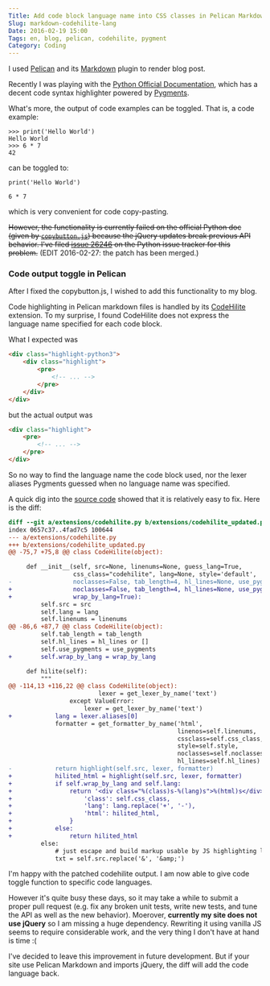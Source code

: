 ```yaml
---
Title: Add code block language name into CSS classes in Pelican Markdown
Slug: markdown-codehilite-lang
Date: 2016-02-19 15:00
Tags: en, blog, pelican, codehilite, pygment
Category: Coding
---
```


I used [Pelican] and its [Markdown] plugin to render blog post.

Recently I was playing with the [Python Official Documentation], which has a decent code syntax highlighter powered by [Pygments].

What's more, the output of code examples can be toggled. That is, a code example:

```python3
>>> print('Hello World')
Hello World
>>> 6 * 7
42
```

can be toggled to:

```python3
print('Hello World')

6 * 7

```

which is very convenient for code copy-pasting.

<del>However, the functionality is currently failed on the official Python doc (given by [`copybutton.js`](https://docs.python.org/3/_static/copybutton.js)) because the jQuery updates break previous API behavior. I've filed [issue 26246](http://bugs.python.org/issue26246) on the Python issue tracker for this problem.</del> (EDIT 2016-02-27: the patch has been merged.)

[Pelican]: http://docs.getpelican.com/
[Markdown]: https://pythonhosted.org/Markdown/
[Python Official Documentation]: https://docs.python.org/
[Pygments]: http://pygments.org/



### Code output toggle in Pelican

After I fixed the copybutton.js, I wished to add this functionality to my blog.

Code highlighting in Pelican markdown files is handled by its [CodeHilite](https://pythonhosted.org/Markdown/extensions/code_hilite.html) extension. To my surprise, I found CodeHilite does not express the language name specified for each code block.

What I expected was

```html
<div class="highlight-python3">
    <div class="highlight">
        <pre>
            <!-- ... -->
        </pre>
    </div>
</div>
```

but the actual output was

```html
<div class="highlight">
    <pre>
        <!-- ... -->
    </pre>
</div>
```

So no way to find the language name the code block used, nor the lexer aliases Pygments guessed when no language name was specified.

A quick dig into the [source code](https://github.com/waylan/Python-Markdown/blob/master/markdown/extensions/codehilite.py#L106-L123) showed that it is relatively easy to fix. Here is the diff:

```diff
diff --git a/extensions/codehilite.py b/extensions/codehilite_updated.py
index 0657c37..4fad7c5 100644
--- a/extensions/codehilite.py
+++ b/extensions/codehilite_updated.py
@@ -75,7 +75,8 @@ class CodeHilite(object):

     def __init__(self, src=None, linenums=None, guess_lang=True,
                  css_class="codehilite", lang=None, style='default',
-                 noclasses=False, tab_length=4, hl_lines=None, use_pygments=True):
+                 noclasses=False, tab_length=4, hl_lines=None, use_pygments=True,
+                 wrap_by_lang=True):
         self.src = src
         self.lang = lang
         self.linenums = linenums
@@ -86,6 +87,7 @@ class CodeHilite(object):
         self.tab_length = tab_length
         self.hl_lines = hl_lines or []
         self.use_pygments = use_pygments
+        self.wrap_by_lang = wrap_by_lang

     def hilite(self):
         """
@@ -114,13 +116,22 @@ class CodeHilite(object):
                         lexer = get_lexer_by_name('text')
                 except ValueError:
                     lexer = get_lexer_by_name('text')
+            lang = lexer.aliases[0]
             formatter = get_formatter_by_name('html',
                                               linenos=self.linenums,
                                               cssclass=self.css_class,
                                               style=self.style,
                                               noclasses=self.noclasses,
                                               hl_lines=self.hl_lines)
-            return highlight(self.src, lexer, formatter)
+            hilited_html = highlight(self.src, lexer, formatter)
+            if self.wrap_by_lang and self.lang:
+                return '<div class="%(class)s-%(lang)s">%(html)s</div>\n' % {
+                    'class': self.css_class,
+                    'lang': lang.replace('+', '-'),
+                    'html': hilited_html,
+                }
+            else:
+                return hilited_html
         else:
             # just escape and build markup usable by JS highlighting libs
             txt = self.src.replace('&', '&amp;')
```

I'm happy with the patched codehilite output. I am now able to give code toggle function to specific code languages.

However it's quite busy these days, so it may take a while to submit a proper pull request (e.g. fix any broken unit tests, write new tests, and tune the API as well as the new behavior). Moerover, **currently my site does not use jQuery** so I am missing a huge dependency. Rewriting it using vanilla JS seems to require considerable work, and the very thing I don't have at hand is time :(

I've decided to leave this improvement in future development. But if your site use Pelican Markdown and imports jQuery, the diff will add the code language back.

